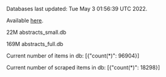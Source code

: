 Databases last updated: Tue May  3 01:56:39 UTC 2022. 

Available [here](https://github.com/cbeauhilton/ash-db/releases).


22M	abstracts_small.db

169M	abstracts_full.db

Current number of items in db:
[{"count(*)": 96904}]

Current number of scraped items in db:
[{"count(*)": 18298}]
